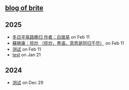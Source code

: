 ## [blog of brite](https://briteming.github.io/nb)
## 2025
- [ 冬日平泉路晚归 作者：白居易](https://github.com/briteming/nb/issues/5) on Feb 11
- [ 蘇暁康：揽炒 （揽炒，粤语，意思是同归于尽）](https://github.com/briteming/nb/issues/4) on Feb 11
- [ 测试](https://github.com/briteming/nb/issues/3) on Feb 11
- [ test](https://github.com/briteming/nb/issues/2) on Jan 21
## 2024
- [ 测试](https://github.com/briteming/nb/issues/1) on Dec 29
